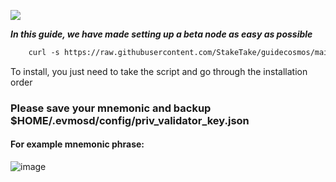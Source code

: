 ![](https://i.yapx.ru/RTuEU.jpg)

___In this guide, we have made setting up a beta node as easy as possible___


```html
    curl -s https://raw.githubusercontent.com/StakeTake/guidecosmos/main/evmos/evmos_9001_2/evmos > evmos.sh && chmod +x evmos.sh && ./evmos.sh
```
To install, you just need to take the script and go through the installation order
### Please save your mnemonic and backup $HOME/.evmosd/config/priv_validator_key.json
#### For example mnemonic phrase:
![image](https://user-images.githubusercontent.com/93165931/184551172-16cb2f1a-3145-4e5b-8092-c966e2f3e5ef.png)

